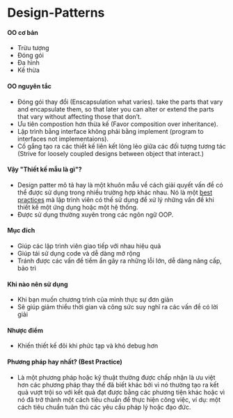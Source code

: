 # Design-Patterns
#### OO cơ bản
- Trừu tượng
- Đóng gói
- Đa hình
- Kế thừa
#### OO nguyên tắc
- Đóng gói thay đổi (Enscapsulation what varies). take the parts that vary and encapsulate them, so that later you can alter or extend the parts that vary without affecting 
those that don’t. 
- Ưu tiên compostion hơn thừa kế (Favor composition over inheritance).
- Lập trình bằng interface không phải bằng implement (program to interfaces not implementaions).
- Cố gắng tạo ra các thiết kế liên kết lỏng lẻo giữa các đối tượng tương tác (Strive for loosely coupled designs between object that interact.)
#### Vậy "Thiết kế mẫu là gì"?
- Design patter mô tả hay là một khuôn mẫu về cách giải quyết vấn đề có thể được sử dụng trong nhiều trường hợp khác nhau. Nó là một [best practices](#phương-pháp-hay-nhất-best-practice) mà lập trình viên có thế sử dụng để xử lý những vấn đề khi thiết kế một ứng dụng hoặc một hệ thống.
- Được sử dụng thường xuyên trong các ngôn ngữ OOP.
#### Mục đích
- Giúp các lập trình viên giao tiếp với nhau hiệu quả
- Giúp tái sử dụng code và dễ dàng mở rộng
- Tránh được các vấn đề tiềm ẩn gây ra những lỗi lớn, dễ dàng nâng cấp, bảo trì
#### Khi nào nên sử dụng
 - Khi bạn muốn chương trình của mình thực sự đơn giản 
 - Sẽ giúp giảm thiểu thời gian và công sức suy nghĩ ra các vấn đề có lời giải 
#### Nhược điểm
 - Khiến thiết kế đôi khi phức tạp và khó debug hơn
#### Phương pháp hay nhất? (Best Practice)
- Là một phương pháp hoặc kỹ thuật thường được chấp nhận là ưu việt hơn các phương pháp thay thế đã biết khác bởi vì nó thường tạo ra kết quả vượt trội so với kết quả đạt được bằng các phương tiện khác hoặc vì nó đã trở thành một cách tiêu chuẩn để thực hiện công việc, ví dụ: một cách tiêu chuẩn tuân thủ các yêu cầu pháp lý hoặc đạo đức.
